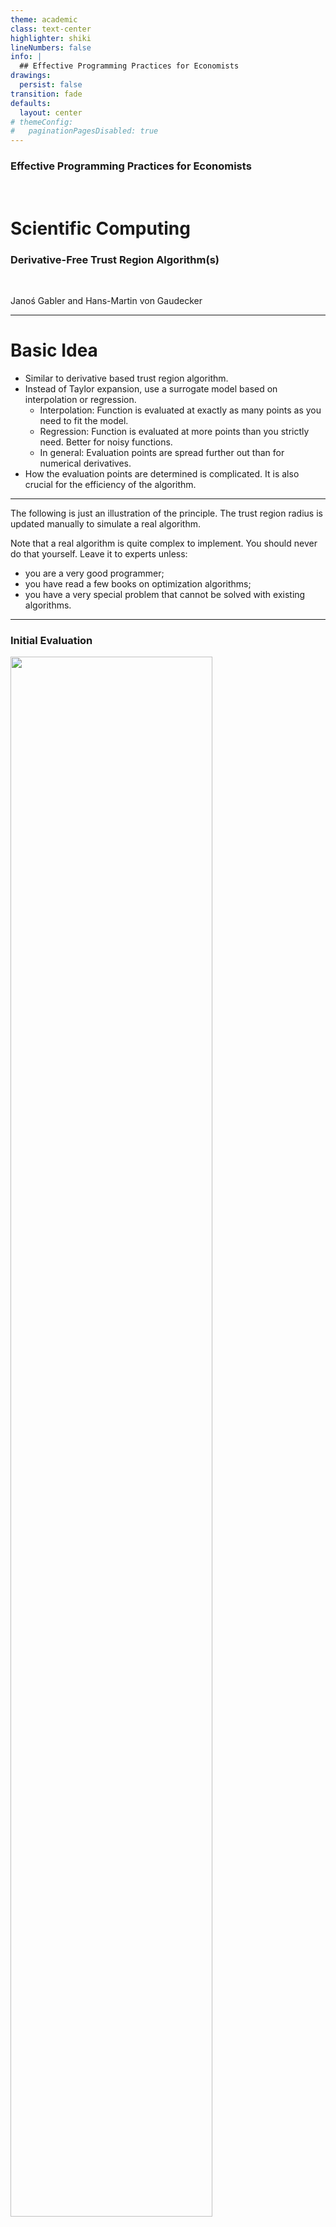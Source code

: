 ```yaml
---
theme: academic
class: text-center
highlighter: shiki
lineNumbers: false
info: |
  ## Effective Programming Practices for Economists
drawings:
  persist: false
transition: fade
defaults:
  layout: center
# themeConfig:
#   paginationPagesDisabled: true
---
```


### Effective Programming Practices for Economists

<br/>

# Scientific Computing

### Derivative-Free Trust Region Algorithm(s)

<br/>


Janoś Gabler and Hans-Martin von Gaudecker

---

# Basic Idea

- Similar to derivative based trust region algorithm.
- Instead of Taylor expansion, use a surrogate model based on interpolation or regression.
    - Interpolation: Function is evaluated at exactly as many points as you need to fit the model.
    - Regression: Function is evaluated at more points than you strictly need. Better for noisy functions.
    - In general: Evaluation points are spread further out than for numerical derivatives.
- How the evaluation points are determined is complicated. It is also crucial for the efficiency of the algorithm.

---

The following is just an illustration of the principle. The trust region radius is updated manually to simulate a real algorithm.

Note that a real algorithm is quite complex to implement. You should never do that yourself. Leave it to experts unless:
- you are a very good programmer;
- you have read a few books on optimization algorithms;
- you have a very special problem that cannot be solved with existing algorithms.

---

### Initial Evaluation

<img src="./iteration_0.svg" class="rounded" style="width: 80%; height: 80%; margin: auto"/>

---

### Iteration 1

<img src="./iteration_1.svg" class="rounded" style="width: 80%; height: 80%; margin: auto"/>


---

### Iteration 2

<img src="./iteration_2.svg" class="rounded" style="width: 80%; height: 80%; margin: auto"/>


---

### Iteration 3

<img src="./iteration_3.svg" class="rounded" style="width: 80%; height: 80%; margin: auto"/>


---

### Iteration 4

<img src="./iteration_4.svg" class="rounded" style="width: 80%; height: 80%; margin: auto"/>


---

### Iteration 5+

<img src="./iteration_5.svg" class="rounded" style="width: 80%; height: 80%; margin: auto"/>

---

# Some Remarks

- The fit is generally better than the gradient based trust region algorithm
- By construction especially at corners of trust region
- Choose between the two based on computation speed
    - If you have fast closed form derivatives, use the derivative based algorithm
    - If you only have numerical derivatives, use this instead
- Points at which the function has been evaluated before can be re-used to save function evaluations
- Since no gradient is available, algorithm will continue until trust region radius shrinks to zero
- It's intuitively very clear how this can work for noisy functions if enough evaluations are used for each surrogate model

---

# A real algorithm: COBYLA

<img src="./illustration_df_trust_region_real_algo.svg" class="rounded" style="width: 80%; height: 80%; margin: auto"/>

